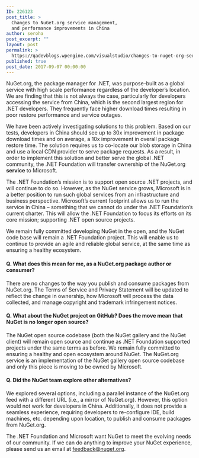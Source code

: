 ```yaml
---
ID: 226123
post_title: >
  Changes to NuGet.org service management,
  and performance improvements in China
author: seroha
post_excerpt: ""
layout: post
permalink: >
  https://qadevblogs.wpengine.com/visualstudio/changes-to-nuget-org-service-management-and-performance-improvements-in-china/
published: true
post_date: 2017-09-07 00:00:00
---
```

NuGet.org, the package manager for .NET, was purpose-built as a global service with high scale performance regardless of the developer’s location. We are finding that this is not always the case, particularly for developers accessing the service from China, which is the second largest region for .NET developers. They frequently face higher download times resulting in poor restore performance and service outages.

We have been actively investigating solutions to this problem. Based on our tests, developers in China should see up to 30x improvement in package download times and on average, a 10x improvement in overall package restore time. The solution requires us to co-locate our blob storage in China and use a local CDN provider to serve package requests. As a result, in order to implement this solution and better serve the global .NET community, the .NET Foundation will transfer ownership of the NuGet.org **service** to Microsoft.

The .NET Foundation’s mission is to support open source .NET projects, and will continue to do so. However, as the NuGet service grows, Microsoft is in a better position to run such global services from an infrastructure and business perspective. Microsoft’s current footprint allows us to run the service in China – something that we cannot do under the .NET Foundation’s current charter. This will allow the .NET Foundation to focus its efforts on its core mission; supporting .NET open source projects.

We remain fully committed developing NuGet in the open, and the NuGet code base will remain a .NET Foundation project. This will enable us to continue to provide an agile and reliable global service, at the same time as ensuring a healthy ecosystem.

#### Q. What does this mean for me, as a NuGet.org package author or consumer?

There are no changes to the way you publish and consume packages from NuGet.org. The Terms of Service and Privacy Statement will be updated to reflect the change in ownership, how Microsoft will process the data collected, and manage copyright and trademark infringement notices.

#### Q. What about the NuGet project on GitHub? Does the move mean that NuGet is no longer open source?

The NuGet open source codebase (both the NuGet gallery and the NuGet client) will remain open source and continue as .NET Foundation supported projects under the same terms as before. We remain fully committed to ensuring a healthy and open ecosystem around NuGet. The NuGet.org service is an implementation of the NuGet gallery open source codebase and only this piece is moving to be owned by Microsoft.

#### Q. Did the NuGet team explore other alternatives?

We explored several options, including a parallel instance of the NuGet.org feed with a different URL (i.e., a mirror of NuGet.org). However, this option would not work for developers in China. Additionally, it does not provide a seamless experience, requiring developers to re-configure IDE, build machines, etc. depending upon location, to publish and consume packages from NuGet.org.

The .NET Foundation and Microsoft want NuGet to meet the evolving needs of our community. If we can do anything to improve your NuGet experience, please send us an email at [feedback@nuget.org][1].

 [1]: mailto:feedback@nuget.org&subject=Feedback%20on%20changes%20to%20Nuget.org%20service%20management